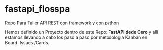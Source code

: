 # fastapi_flosspa
Repo Para Taller API REST con framework y con python

Hemos definido un Proyecto dentro de este Repo: **FastAPI dede Cero**  y alli estamos llevando a cabo los paso a paso 
por metodologia Kanban en Board. Issues /Cards. 
